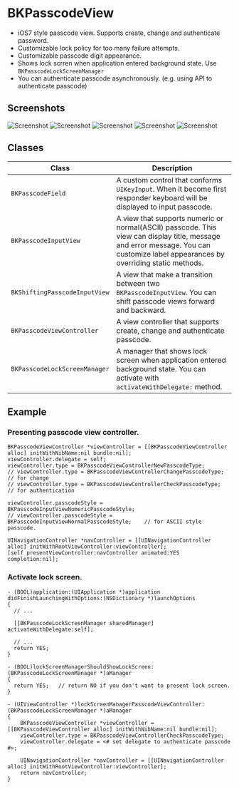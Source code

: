BKPasscodeView
==============
- iOS7 style passcode view. Supports create, change and authenticate password.
- Customizable lock policy for too many failure attempts.
- Customizable passcode digit appearance.
- Shows lock scrren when application entered background state. Use ```BKPasscodeLockScreenManager```
- You can authenticate passcode asynchronously. (e.g. using API to authenticate passcode)

## Screenshots

![Screenshot](./Screenshots/passcode_01.png)
![Screenshot](./Screenshots/passcode_02.png)
![Screenshot](./Screenshots/passcode_03.png)
![Screenshot](./Screenshots/passcode_04.png)
![Screenshot](./Screenshots/passcode_05.png)


## Classes
| Class | Description |
| ----- | ----------- |
| ```BKPasscodeField``` | A custom control that conforms ```UIKeyInput```. When it become first responder keyboard will be displayed to input passcode. |
| ```BKPasscodeInputView``` | A view that supports numeric or normal(ASCII) passcode. This view can display title, message and error message. You can customize label appearances by overriding static methods. |
| ```BKShiftingPasscodeInputView``` | A view that make a transition between two ```BKPasscodeInputView```. You can shift passcode views forward and backward. |
| ```BKPasscodeViewController``` | A view controller that supports create, change and authenticate passcode. |
| ```BKPasscodeLockScreenManager``` | A manager that shows lock screen when application entered background state. You can activate with ```activateWithDelegate:``` method. |


## Example

### Presenting passcode view controller.
```objc
BKPasscodeViewController *viewController = [[BKPasscodeViewController alloc] initWithNibName:nil bundle:nil];
viewController.delegate = self;
viewController.type = BKPasscodeViewControllerNewPasscodeType;
// viewController.type = BKPasscodeViewControllerChangePasscodeType;    // for change
// viewController.type = BKPasscodeViewControllerCheckPasscodeType;   // for authentication

viewController.passcodeStyle = BKPasscodeInputViewNumericPasscodeStyle;
// viewController.passcodeStyle = BKPasscodeInputViewNormalPasscodeStyle;    // for ASCII style passcode.

UINavigationController *navController = [[UINavigationController alloc] initWithRootViewController:viewController];
[self presentViewController:navController animated:YES completion:nil];

```

### Activate lock screen.
```objc
- (BOOL)application:(UIApplication *)application didFinishLaunchingWithOptions:(NSDictionary *)launchOptions
{
  // ...
  
  [[BKPasscodeLockScreenManager sharedManager] activateWithDelegate:self];
  
  // ...
  return YES;
}

- (BOOL)lockScreenManagerShouldShowLockScreen:(BKPasscodeLockScreenManager *)aManager
{
  return YES;   // return NO if you don't want to present lock screen.
}

- (UIViewController *)lockScreenManagerPasscodeViewController:(BKPasscodeLockScreenManager *)aManager
{
    BKPasscodeViewController *viewController = [[BKPasscodeViewController alloc] initWithNibName:nil bundle:nil];
    viewController.type = BKPasscodeViewControllerCheckPasscodeType;
    viewController.delegate = <# set delegate to authenticate passcode #>;
    
    UINavigationController *navController = [[UINavigationController alloc] initWithRootViewController:viewController];
    return navController;
}
```

